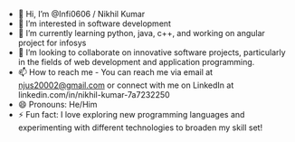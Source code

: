 - 👋 Hi, I’m @Infi0606 / Nikhil Kumar
- 👀 I’m interested in software development 
- 🌱 I’m currently learning python, java, c++, and working on angular project for infosys
- 💞️ I’m looking to collaborate on innovative software projects, particularly in the fields of web development and application programming.
- 📫 How to reach me - You can reach me via email at njus20002@gmail.com or connect with me on LinkedIn at linkedin.com/in/nikhil-kumar-7a7232250
- 😄 Pronouns: He/Him
- ⚡ Fun fact:  I love exploring new programming languages and experimenting with different technologies to broaden my skill set!
<!---
Infi0606/Infi0606 is a ✨ special ✨ repository because its `README.md` (this file) appears on your GitHub profile.
You can click the Preview link to take a look at your changes.
--->
